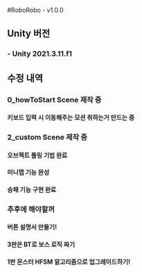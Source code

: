 #RoboRobo - v1.0.0

## Unity 버전
### - Unity 2021.3.11.f1

## 수정 내역
### 0_howToStart Scene 제작 중
#### 키보드 입력 시 이동해주는 모션 취하는거 만드는 중
### 2_custom Scene 제작 중
#### 오브젝트 풀링 기법 완료
#### 미니맵 기능 완성
#### 승패 기능 구현 완료

### 추후에 해야할꺼
#### 버튼 설명서 만들기!
#### 3판은 BT로 보스 로직 짜기
#### 1판 몬스터 HFSM 알고리즘으로 업그레이드하기!
